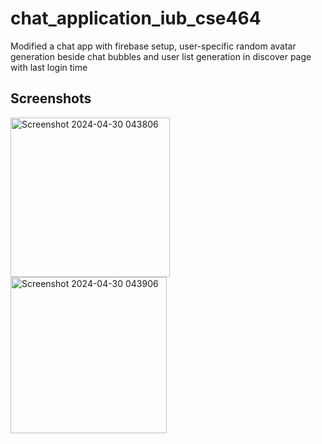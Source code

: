 # chat_application_iub_cse464

Modified a chat app with firebase setup, user-specific random avatar generation beside chat bubbles and user list generation in discover page with last login time 

## Screenshots
<img width="255" alt="Screenshot 2024-04-30 043806" src="https://github.com/JoyitaF/chat-app-assignment/assets/115023961/c1f8f52f-7884-4b97-bcda-5808033dd3a6">

<img width="250" alt="Screenshot 2024-04-30 043906" src="https://github.com/JoyitaF/chat-app-assignment/assets/115023961/e1eed852-3bb0-4190-bcb9-f16b6ae2e2aa">
